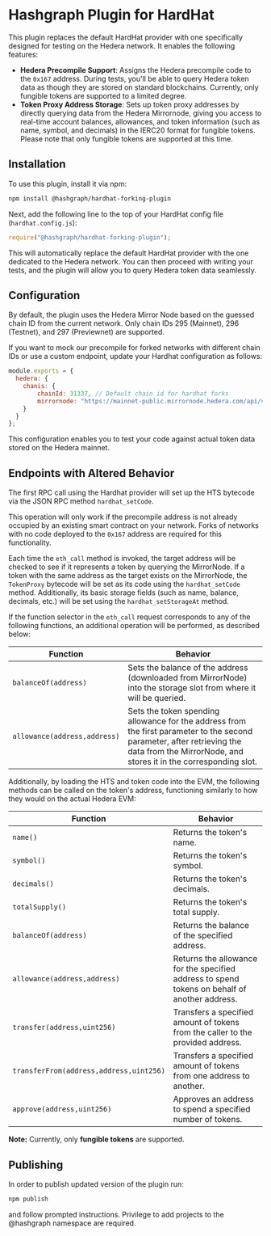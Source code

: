 # Hashgraph Plugin for HardHat

This plugin replaces the default HardHat provider with one specifically designed for testing on the Hedera network. It enables the following features:
- **Hedera Precompile Support**: Assigns the Hedera precompile code to the `0x167` address. During tests, you'll be able to query Hedera token data as though they are stored on standard blockchains. Currently, only fungible tokens are supported to a limited degree.
- **Token Proxy Address Storage**: Sets up token proxy addresses by directly querying data from the Hedera Mirrornode, giving you access to real-time account balances, allowances, and token information (such as name, symbol, and decimals) in the IERC20 format for fungible tokens. Please note that only fungible tokens are supported at this time.

## Installation

To use this plugin, install it via npm:

```bash
npm install @hashgraph/hardhat-forking-plugin
```

Next, add the following line to the top of your HardHat config file (`hardhat.config.js`):

```javascript
require("@hashgraph/hardhat-forking-plugin");
```

This will automatically replace the default HardHat provider with the one dedicated to the Hedera network. You can then proceed with writing your tests, and the plugin will allow you to query Hedera token data seamlessly.

## Configuration

By default, the plugin uses the Hedera Mirror Node based on the guessed chain ID from the current network.
Only chain IDs 295 (Mainnet), 296 (Testnet), and 297 (Previewnet) are supported.

If you want to mock our precompile for forked networks with different chain IDs or use a custom endpoint,
update your Hardhat configuration as follows:

```javascript
module.exports = {
  hedera: {
    chanis: {
        chainId: 31337, // Default chain id for hardhat forks
        mirrornode: "https://mainnet-public.mirrornode.hedera.com/api/v1/",
    }
  }
};
```

This configuration enables you to test your code against actual token data stored on the Hedera mainnet.

## Endpoints with Altered Behavior

The first RPC call using the Hardhat provider will set up the HTS bytecode via the JSON RPC method `hardhat_setCode`.

This operation will only work if the precompile address is not already occupied by an existing smart contract on your network. Forks of networks with no code deployed to the `0x167` address are required for this functionality.

Each time the `eth_call` method is invoked, the target address will be checked to see if it represents a token by querying the MirrorNode. If a token with the same address as the target exists on the MirrorNode, the `TokenProxy` bytecode will be set as its code using the `hardhat_setCode` method. Additionally, its basic storage fields (such as name, balance, decimals, etc.) will be set using the `hardhat_setStorageAt` method.

If the function selector in the `eth_call` request corresponds to any of the following functions, an additional operation will be performed, as described below:

| Function                     | Behavior                                                                                                                                                                                    |
|------------------------------|---------------------------------------------------------------------------------------------------------------------------------------------------------------------------------------------|
| `balanceOf(address)`         | Sets the balance of the address (downloaded from MirrorNode) into the storage slot from where it will be queried.                                                                           |
| `allowance(address,address)` | Sets the token spending allowance for the address from the first parameter to the second parameter, after retrieving the data from the MirrorNode, and stores it in the corresponding slot. |

Additionally, by loading the HTS and token code into the EVM, the following methods can be called on the token's address, functioning similarly to how they would on the actual Hedera EVM:

| Function                                | Behavior                                                                                      |
|-----------------------------------------|-----------------------------------------------------------------------------------------------|
| `name()`                                | Returns the token's name.                                                                     |
| `symbol()`                              | Returns the token's symbol.                                                                   |
| `decimals()`                            | Returns the token's decimals.                                                                 |
| `totalSupply()`                         | Returns the token's total supply.                                                             |
| `balanceOf(address)`                    | Returns the balance of the specified address.                                                 | 
| `allowance(address,address)`            | Returns the allowance for the specified address to spend tokens on behalf of another address. |
| `transfer(address,uint256)`             | Transfers a specified amount of tokens from the caller to the provided address.               |
| `transferFrom(address,address,uint256)` | Transfers a specified amount of tokens from one address to another.                           |
| `approve(address,uint256)`              | Approves an address to spend a specified number of tokens.                                    |

**Note:** Currently, only **fungible tokens** are supported.


## Publishing

In order to publish updated version of the plugin run:

```bash
npm publish
```

and follow prompted instructions. Privilege to add projects to the @hashgraph namespace are required.
